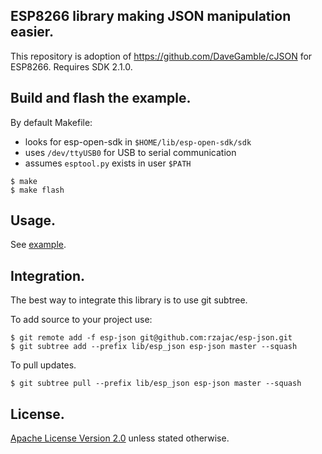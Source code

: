 ## ESP8266 library making JSON manipulation easier.

This repository is adoption of https://github.com/DaveGamble/cJSON for ESP8266. Requires SDK 2.1.0.

## Build and flash the example.

By default Makefile:
- looks for esp-open-sdk in `$HOME/lib/esp-open-sdk/sdk`
- uses `/dev/ttyUSB0` for USB to serial communication
- assumes `esptool.py` exists in user `$PATH`

```
$ make
$ make flash
```

## Usage.

See [example](example/main.c).

## Integration.

The best way to integrate this library is to use git subtree.

To add source to your project use:

```text
$ git remote add -f esp-json git@github.com:rzajac/esp-json.git
$ git subtree add --prefix lib/esp_json esp-json master --squash
```

To pull updates.

```text
$ git subtree pull --prefix lib/esp_json esp-json master --squash
```

## License.

[Apache License Version 2.0](LICENSE) unless stated otherwise.
